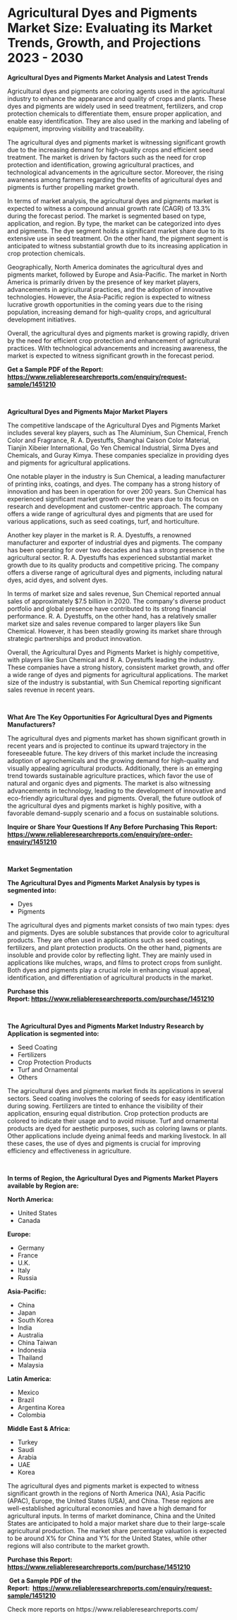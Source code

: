 <p><h1>Agricultural Dyes and Pigments Market Size: Evaluating its Market Trends, Growth, and Projections 2023 - 2030</h1></p><p><strong>Agricultural Dyes and Pigments Market Analysis and Latest Trends</strong></p>
<p><p>Agricultural dyes and pigments are coloring agents used in the agricultural industry to enhance the appearance and quality of crops and plants. These dyes and pigments are widely used in seed treatment, fertilizers, and crop protection chemicals to differentiate them, ensure proper application, and enable easy identification. They are also used in the marking and labeling of equipment, improving visibility and traceability.</p><p>The agricultural dyes and pigments market is witnessing significant growth due to the increasing demand for high-quality crops and efficient seed treatment. The market is driven by factors such as the need for crop protection and identification, growing agricultural practices, and technological advancements in the agriculture sector. Moreover, the rising awareness among farmers regarding the benefits of agricultural dyes and pigments is further propelling market growth.</p><p>In terms of market analysis, the agricultural dyes and pigments market is expected to witness a compound annual growth rate (CAGR) of 13.3% during the forecast period. The market is segmented based on type, application, and region. By type, the market can be categorized into dyes and pigments. The dye segment holds a significant market share due to its extensive use in seed treatment. On the other hand, the pigment segment is anticipated to witness substantial growth due to its increasing application in crop protection chemicals.</p><p>Geographically, North America dominates the agricultural dyes and pigments market, followed by Europe and Asia-Pacific. The market in North America is primarily driven by the presence of key market players, advancements in agricultural practices, and the adoption of innovative technologies. However, the Asia-Pacific region is expected to witness lucrative growth opportunities in the coming years due to the rising population, increasing demand for high-quality crops, and agricultural development initiatives.</p><p>Overall, the agricultural dyes and pigments market is growing rapidly, driven by the need for efficient crop protection and enhancement of agricultural practices. With technological advancements and increasing awareness, the market is expected to witness significant growth in the forecast period.</p></p>
<p><strong>Get a Sample PDF of the Report:&nbsp; <a href="https://www.reliableresearchreports.com/enquiry/request-sample/1451210">https://www.reliableresearchreports.com/enquiry/request-sample/1451210</a></strong></p>
<p>&nbsp;</p>
<p><strong>Agricultural Dyes and Pigments Major Market Players</strong></p>
<p><p>The competitive landscape of the Agricultural Dyes and Pigments Market includes several key players, such as The Aluminium, Sun Chemical, French Color and Fragrance, R. A. Dyestuffs, Shanghai Caison Color Material, Tianjin Xibeier International, Go Yen Chemical Industrial, Sirma Dyes and Chemicals, and Guray Kimya. These companies specialize in providing dyes and pigments for agricultural applications.</p><p>One notable player in the industry is Sun Chemical, a leading manufacturer of printing inks, coatings, and dyes. The company has a strong history of innovation and has been in operation for over 200 years. Sun Chemical has experienced significant market growth over the years due to its focus on research and development and customer-centric approach. The company offers a wide range of agricultural dyes and pigments that are used for various applications, such as seed coatings, turf, and horticulture.</p><p>Another key player in the market is R. A. Dyestuffs, a renowned manufacturer and exporter of industrial dyes and pigments. The company has been operating for over two decades and has a strong presence in the agricultural sector. R. A. Dyestuffs has experienced substantial market growth due to its quality products and competitive pricing. The company offers a diverse range of agricultural dyes and pigments, including natural dyes, acid dyes, and solvent dyes.</p><p>In terms of market size and sales revenue, Sun Chemical reported annual sales of approximately $7.5 billion in 2020. The company's diverse product portfolio and global presence have contributed to its strong financial performance. R. A. Dyestuffs, on the other hand, has a relatively smaller market size and sales revenue compared to larger players like Sun Chemical. However, it has been steadily growing its market share through strategic partnerships and product innovation.</p><p>Overall, the Agricultural Dyes and Pigments Market is highly competitive, with players like Sun Chemical and R. A. Dyestuffs leading the industry. These companies have a strong history, consistent market growth, and offer a wide range of dyes and pigments for agricultural applications. The market size of the industry is substantial, with Sun Chemical reporting significant sales revenue in recent years.</p></p>
<p>&nbsp;</p>
<p><strong>What Are The Key Opportunities For Agricultural Dyes and Pigments Manufacturers?</strong></p>
<p><p>The agricultural dyes and pigments market has shown significant growth in recent years and is projected to continue its upward trajectory in the foreseeable future. The key drivers of this market include the increasing adoption of agrochemicals and the growing demand for high-quality and visually appealing agricultural products. Additionally, there is an emerging trend towards sustainable agriculture practices, which favor the use of natural and organic dyes and pigments. The market is also witnessing advancements in technology, leading to the development of innovative and eco-friendly agricultural dyes and pigments. Overall, the future outlook of the agricultural dyes and pigments market is highly positive, with a favorable demand-supply scenario and a focus on sustainable solutions.</p></p>
<p><strong>Inquire or Share Your Questions If Any Before Purchasing This Report: <a href="https://www.reliableresearchreports.com/enquiry/pre-order-enquiry/1451210">https://www.reliableresearchreports.com/enquiry/pre-order-enquiry/1451210</a></strong></p>
<p>&nbsp;</p>
<p><strong>Market Segmentation</strong></p>
<p><strong>The Agricultural Dyes and Pigments Market Analysis by types is segmented into:</strong></p>
<p><ul><li>Dyes</li><li>Pigments</li></ul></p>
<p><p>The agricultural dyes and pigments market consists of two main types: dyes and pigments. Dyes are soluble substances that provide color to agricultural products. They are often used in applications such as seed coatings, fertilizers, and plant protection products. On the other hand, pigments are insoluble and provide color by reflecting light. They are mainly used in applications like mulches, wraps, and films to protect crops from sunlight. Both dyes and pigments play a crucial role in enhancing visual appeal, identification, and differentiation of agricultural products in the market.</p></p>
<p><strong>Purchase this Report:&nbsp;<a href="https://www.reliableresearchreports.com/purchase/1451210">https://www.reliableresearchreports.com/purchase/1451210</a></strong></p>
<p>&nbsp;</p>
<p><strong>The Agricultural Dyes and Pigments Market Industry Research by Application is segmented into:</strong></p>
<p><ul><li>Seed Coating</li><li>Fertilizers</li><li>Crop Protection Products</li><li>Turf and Ornamental</li><li>Others</li></ul></p>
<p><p>The agricultural dyes and pigments market finds its applications in several sectors. Seed coating involves the coloring of seeds for easy identification during sowing. Fertilizers are tinted to enhance the visibility of their application, ensuring equal distribution. Crop protection products are colored to indicate their usage and to avoid misuse. Turf and ornamental products are dyed for aesthetic purposes, such as coloring lawns or plants. Other applications include dyeing animal feeds and marking livestock. In all these cases, the use of dyes and pigments is crucial for improving efficiency and effectiveness in agriculture.</p></p>
<p>&nbsp;</p>
<p><strong>In terms of Region, the Agricultural Dyes and Pigments Market Players available by Region are:</strong></p>
<p>
    <p> <strong> North America: </strong>
        <ul>
            <li>United States</li>
            <li>Canada</li>
        </ul>
        </p> 
    <p> <strong> Europe: </strong>
        <ul>
            <li>Germany</li>
            <li>France</li>
            <li>U.K.</li>
            <li>Italy</li>
            <li>Russia</li>
        </ul>
        </p> 
    <p> <strong> Asia-Pacific: </strong>
        <ul>
            <li>China</li>
            <li>Japan</li>
            <li>South Korea</li>
            <li>India</li>
            <li>Australia</li>
            <li>China Taiwan</li>
            <li>Indonesia</li>
            <li>Thailand</li>
            <li>Malaysia</li>
        </ul>
        </p> 
    <p> <strong> Latin America: </strong>
        <ul>
            <li>Mexico</li>
            <li>Brazil</li>
            <li>Argentina Korea</li>
            <li>Colombia</li>
        </ul>
        </p> 
    <p> <strong> Middle East & Africa: </strong>
        <ul>
            <li>Turkey</li>
            <li>Saudi</li>
            <li>Arabia</li>
            <li>UAE</li>
            <li>Korea</li>
        </ul>
    </p>
    </p>
<p><p>The agricultural dyes and pigments market is expected to witness significant growth in the regions of North America (NA), Asia Pacific (APAC), Europe, the United States (USA), and China. These regions are well-established agricultural economies and have a high demand for agricultural inputs. In terms of market dominance, China and the United States are anticipated to hold a major market share due to their large-scale agricultural production. The market share percentage valuation is expected to be around X% for China and Y% for the United States, while other regions will also contribute to the market growth.</p></p>
<p><strong>Purchase this Report: <a href="https://www.reliableresearchreports.com/purchase/1451210">https://www.reliableresearchreports.com/purchase/1451210</a></strong></p>
<p>&nbsp;<strong>Get a Sample PDF of the Report:&nbsp;&nbsp;<a href="https://www.reliableresearchreports.com/enquiry/request-sample/1451210">https://www.reliableresearchreports.com/enquiry/request-sample/1451210</a></strong></p>
<p><strong></strong></p>
<p>Check more reports on https://www.reliableresearchreports.com/</p>